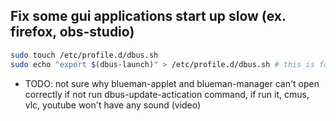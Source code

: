 ## Fix some gui applications start up slow (ex. firefox, obs-studio)

``` sh
sudo touch /etc/profile.d/dbus.sh
sudo echo "export $(dbus-launch)" > /etc/profile.d/dbus.sh # this is for dwm in archlinux if this file not exist
```

+ TODO: not sure why blueman-applet and blueman-manager can't open correctly if not run dbus-update-actication command, if run it, cmus, vlc, youtube won't have any sound (video)
